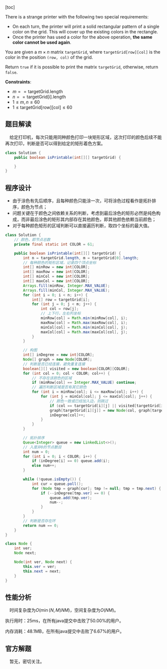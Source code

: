 [toc]

There is a strange printer with the following two special requirements:

* On each turn, the printer will print a solid rectangular pattern of a single color on the grid. This will cover up the existing colors in the rectangle.
* Once the printer has used a color for the above operation, **the same color cannot be used again**.

You are given a $m \times n$ matrix `targetGrid`, where `targetGrid[row][col]` is the color in the position `(row, col)` of the grid.

Return `true` if it is possible to print the matrix `targetGrid`, otherwise, return `false`.



**Constraints**:

* $m == \text{targetGrid.length}$
* $n == \text{targetGrid[i].length}$
* $1 \le m, n \le 60$
* $1 \le \text{targetGrid[row][col]} \le 60$



## 题目解读

&emsp;给定打印机，每次只能用同种颜色打印一块矩形区域，这次打印的颜色后续不能再次打印，判断是否可以得到给定的矩形着色方案。

```java
class Solution {
    public boolean isPrintable(int[][] targetGrid) {

    }
}
```

## 程序设计

* 由于涂色有先后顺序，且每种颜色只能涂一次，可将涂色过程看作是拓扑排序，颜色为节点；
* 问题关键在于颜色之间依赖关系的判断，考虑到最后涂色的矩形必然是纯色构成，而非最后涂色的矩形其内部存在其他颜色，即其他颜色依赖当前颜色；
* 对于每种颜色矩形的区域判断可以直接遍历判断，取四个坐标的最大值。

```java
class Solution {
    // 颜色，即节点总数
    private final static int COLOR = 61;

    public boolean isPrintable(int[][] targetGrid) {
        int n = targetGrid.length, m = targetGrid[0].length;
        // 每种颜色的矩形区域，记录四个顶点坐标
        int[] minRow = new int[COLOR];
        int[] maxRow = new int[COLOR];
        int[] minCol = new int[COLOR];
        int[] maxCol = new int[COLOR];
        Arrays.fill(minRow, Integer.MAX_VALUE);
        Arrays.fill(minCol, Integer.MAX_VALUE);
        for (int i = 0; i < n; i++) {
            int[] row = targetGrid[i];
            for (int j = 0; j < m; j++) {
                int col = row[j];
                // 上下行，左右列坐标
                minRow[col] = Math.min(minRow[col], i);
                maxRow[col] = Math.max(maxRow[col], i);
                minCol[col] = Math.min(minCol[col], j);
                maxCol[col] = Math.max(maxCol[col], j);
            }
        }

        // 构图
        int[] inDegree = new int[COLOR];
        Node[] graph = new Node[COLOR];
        // 判断是否已经连接，避免重复连接
        boolean[][] visited = new boolean[COLOR][COLOR];
        for (int col = 0; col < COLOR; col++) {
            // 不存在该颜色的区域
            if (minRow[col] == Integer.MAX_VALUE) continue;
            // 遍历判断区域是否有其它颜色
            for (int i = minRow[col]; i <= maxRow[col]; i++) {
                for (int j = minCol[col]; j <= maxCol[col]; j++) {
                    // 颜色一致或已经加入边，则跳过
                    if (col == targetGrid[i][j] || visited[targetGrid[i][j]][col]) continue;
                    graph[targetGrid[i][j]] = new Node(col, graph[targetGrid[i][j]]);
                    inDegree[col]++;
                }
            }
        }

        // 拓扑排序
        Queue<Integer> queue = new LinkedList<>();
        // 入度非0的节点数目
        int num = 0;
        for (int i = 0; i < COLOR; i++) {
            if (inDegree[i] == 0) queue.add(i);
            else num++;
        }

        while (!queue.isEmpty()) {
            int cur = queue.poll();
            for (Node tmp = graph[cur]; tmp != null; tmp = tmp.next) {
                if (--inDegree[tmp.ver] == 0) {
                    queue.add(tmp.ver);
                    num--;
                }
            }
        }
        // 判断是否存在环
        return num == 0;
    }
}

class Node {
    int ver;
    Node next;

    Node(int ver, Node next) {
        this.ver = ver;
        this.next = next;
    }
}
```

## 性能分析

&emsp;时间复杂度为$O(\min(N,M)NM)$，空间复杂度为$O(NM)$。

执行用时：25ms，在所有java提交中击败了50.00%的用户。

内存消耗：48.1MB，在所有java提交中击败了6.67%的用户。

## 官方解题

&emsp;暂无，密切关注。